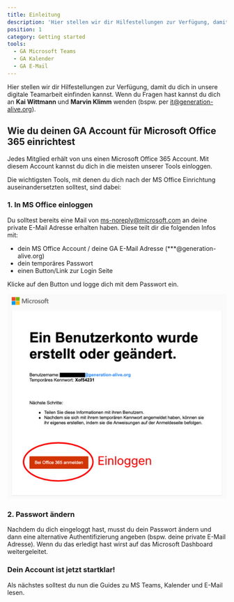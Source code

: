 ```yaml
---
title: Einleitung
description: 'Hier stellen wir dir Hilfestellungen zur Verfügung, damit du dich in unsere Teamarbeit einfinden kannst.'
position: 1
category: Getting started
tools:
  - GA Microsoft Teams
  - GA Kalender
  - GA E-Mail
---
```


Hier stellen wir dir Hilfestellungen zur Verfügung, damit du dich in unsere digitale Teamarbeit einfinden kannst. Wenn du Fragen hast kannst du dich an **Kai Wittmann** und **Marvin Klimm** wenden (bspw. per <it@generation-alive.org>).

## Wie du deinen GA Account für Microsoft Office 365 einrichtest
Jedes Mitglied erhält von uns einen Microsoft Office 365 Account. Mit diesem Account kannst du dich in die meisten unserer Tools einloggen.

Die wichtigsten Tools, mit denen du dich nach der MS Office Einrichtung auseinandersetzten solltest, sind dabei:
<list :items="tools"></list>

### 1. In MS Office einloggen
Du solltest bereits eine Mail von <ms-noreply@microsoft.com> an deine private E-Mail Adresse erhalten haben. Diese teilt dir die folgenden Infos mit:

* dein MS Office Account / deine GA E-Mail Adresse (***@generation-alive.org)
* dein temporäres Passwort
* einen Button/Link zur Login Seite

Klicke auf den Button und logge dich mit dem Passwort ein.

![Screenshot der Bestätigungsmail](/assets/office_1mail.jpg "Bestätigungsmail")

### 2. Passwort ändern
Nachdem du dich eingeloggt hast, musst du dein Passwort ändern und dann eine alternative Authentifizierung angeben (bspw. deine private E-Mail Adresse). Wenn du das erledigt hast wirst auf das Microsoft Dashboard weitergeleitet.

### Dein Account ist jetzt startklar!
Als nächstes solltest du nun die Guides zu MS Teams, Kalender und E-Mail lesen.